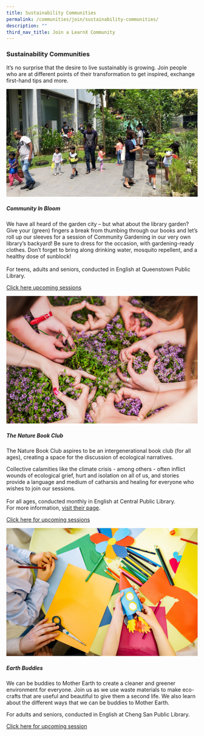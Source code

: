 ```yaml
---
title: Sustainability Communities
permalink: /communities/join/sustainability-communities/
description: ""
third_nav_title: Join a LearnX Community
---
```

<style type="text/css">
/* Links */
.content a { color: #322987; }
.content a:focus,
.content a:hover { color: #28216c; }

/* Button Outline */
.bp-button { padding-left: 1.5rem; padding-right: 1.5rem; }
.bp-button.is-primary-outline { border: 1px solid #322987; color: #322987; background-color: transparent; text-decoration: none; }
.bp-button.is-primary-outline:focus,
.bp-button.is-primary-outline:hover { border: 1px solid #322987; color: #cff2e8; background-color: #322987; text-decoration: none; }

/* Responsive Iframe */
.responsive-iframe { position: absolute; top: 0; left: 0; bottom: 0; right: 0; width: 100%; height: 100%; }
.responsive-iframe-container { position: relative; overflow: hidden; width: 100%; }
.responsive-iframe-container.ratio-16by9 { padding-top: 56.25%; }
.responsive-iframe-container.ratio-4by3 { padding-top: 75%; }
.responsive-iframe-container.ratio-3by2 { padding-top: 66.66%; }
.responsive-iframe-container.ratio-1by1 { padding-top: 100%; }
</style>
### **Sustainability Communities**
It’s no surprise that the desire to live sustainably is growing. Join people who are at different points of their transformation to get inspired, exchange first-hand tips and more.

<div class="row is-multiline">
  <div class="col is-half-tablet padding--bottom--lg">
    <img src="/images/communities-sustainbility-1.jpg" alt="Community In Bloom">
    <div class="margin--top--lg">
      <h5 class="margin--top--sm margin--bottom--sm"><b>Community In Bloom</b></h5>
      <p class="margin--top--sm margin--bottom--sm">We have all heard of the garden city – but what about the library garden? <br>
Give your (green) fingers a break from thumbing through our books and let’s roll up our sleeves for a session of Community Gardening in our very own library’s backyard! 
Be sure to dress for the occasion, with gardening-ready clothes. Don’t forget to bring along drinking water, mosquito repellent, and a healthy dose of sunblock!<br><br>
For teens, adults and seniors, conducted in English at Queenstown Public Library.</p>
      <p class="margin--top--sm margin--bottom--sm"><a href="https://go.gov.sg/lcsessions" target="_blank">Click here upcoming sessions</a></p>
    </div>
  </div>
  <div class="col is-half-tablet padding--bottom--lg">
    <img src="/images/learning-communities/sustainability/nature-club-1.png" alt="The Nature Club">
    <div class="margin--top--lg">
      <h5 class="margin--top--sm margin--bottom--sm"><b>The Nature Book Club</b></h5>
      <p class="margin--top--sm margin--bottom--sm">The Nature Book Club aspires to be an intergenerational book club (for all ages), creating a space for the discussion of ecological narratives.<br>
				
Collective calamities like the climate crisis - among others - often inflict wounds of ecological grief, hurt and isolation on all of us, and stories provide a language and medium of catharsis and healing for everyone who wishes to join our sessions.  <br><br>
For all ages, conducted monthly in English at Central Public Library.<br>
For more information, <a href="https://www.instagram.com/natureclubsg/" target="_blank">visit their page</a>.</p>
      <p class="margin--top--sm margin--bottom--sm"><a href="https://go.gov.sg/lcsessions" target="_blank">Click here for upcoming sessions</a></p>
    </div>
  </div>

<div class="col is-half-tablet padding--bottom--lg">

<img src="/images/learning-communities/Sustainability/Earth-Buddies-1.jpg" alt="Earth Buddies">

<div class="margin--top--lg">

<h5 class="margin--top--sm margin--bottom--sm"><b> Earth Buddies </b></h5>

<p class="margin--top--sm margin--bottom--sm"> We can be buddies to Mother Earth to create a cleaner and greener environment for everyone. Join us as we use waste materials to make eco-crafts that are useful and beautiful to give them a second life. We also learn about the different ways that we can be buddies to Mother Earth.

For adults and seniors, conducted in English at Cheng San Public Library. <br>
	
<p class="margin--top--sm margin--bottom--sm"><a href="[https://go.gov.sg/lcsessions](https://go.gov.sg/lcsessions)" target="_blank">Click here for upcoming session</a></p>
</div>
</div>
